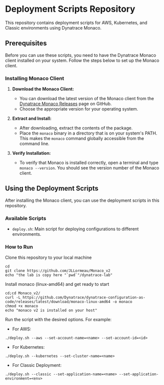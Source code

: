 # Deployment Scripts Repository

This repository contains deployment scripts for AWS, Kubernetes, and Classic environments using Dynatrace Monaco.

## Prerequisites

Before you can use these scripts, you need to have the Dynatrace Monaco client installed on your system. Follow the steps below to set up the Monaco client.

### Installing Monaco Client

1. **Download the Monaco Client:**
   - You can download the latest version of the Monaco client from the [Dynatrace Monaco Releases](https://github.com/dynatrace-oss/dynatrace-monitoring-as-code/releases) page on GitHub.
   - Choose the appropriate version for your operating system.

2. **Extract and Install:**
   - After downloading, extract the contents of the package.
   - Place the `monaco` binary in a directory that is on your system's PATH. This makes the `monaco` command globally accessible from the command line.

3. **Verify Installation:**
   - To verify that Monaco is installed correctly, open a terminal and type `monaco --version`. You should see the version number of the Monaco client.

## Using the Deployment Scripts

After installing the Monaco client, you can use the deployment scripts in this repository.

### Available Scripts

- `deploy.sh`: Main script for deploying configurations to different environments.

### How to Run

Clone this repository to your local machine  

    cd
    git clone https://github.com/JLLormeau/Monaco_v2
    echo "the lab is copy here "`pwd`"/dynatrace-lab"
    
Install monaco (linux-amd64) and get ready to start  

    cd;cd Monaco_v2/
    curl -L https://github.com/Dynatrace/dynatrace-configuration-as-code/releases/latest/download/monaco-linux-amd64 -o monaco
    chmod +x monaco
    echo "monaco v2 is installed on your host"

Run the script with the desired options. For example:
   - For AWS:  
     
    ./deploy.sh --aws --set-account-name=<name> --set-account-id=<id>
   
   - For Kubernetes:  

    ./deploy.sh --kubernetes --set-cluster-name=<name>
     
   - For Classic Deployment:   

    ./deploy.sh --classic --set-application-name=<name> --set-application-environment=<env>


